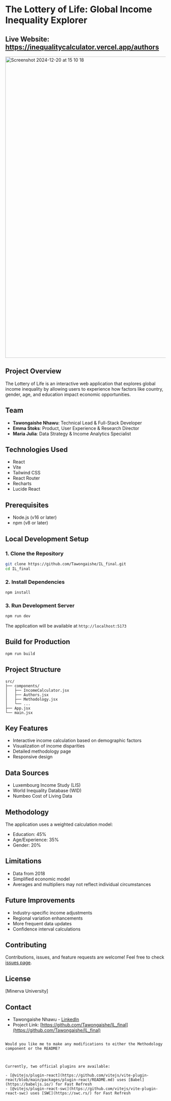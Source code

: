

# The Lottery of Life: Global Income Inequality Explorer

## Live Website: https://inequalitycalculator.vercel.app/authors 
<img width="944" alt="Screenshot 2024-12-20 at 15 10 18" src="https://github.com/user-attachments/assets/a11c3094-df3b-4a6c-9249-39a3b2a8dbc4" />

## Project Overview

The Lottery of Life is an interactive web application that explores global income inequality by allowing users to experience how factors like country, gender, age, and education impact economic opportunities.

## Team

- **Tawongaishe Nhawu**: Technical Lead & Full-Stack Developer
- **Emma Stoks**: Product, User Experience & Research Director
- **Maria Julia**: Data Strategy & Income Analytics Specialist

## Technologies Used

- React
- Vite
- Tailwind CSS
- React Router
- Recharts
- Lucide React

## Prerequisites

- Node.js (v16 or later)
- npm (v8 or later)

## Local Development Setup

### 1. Clone the Repository

```bash
git clone https://github.com/Tawongaishe/IL_final.git
cd IL_final
```

### 2. Install Dependencies

```bash
npm install
```

### 3. Run Development Server

```bash
npm run dev
```

The application will be available at `http://localhost:5173`

## Build for Production

```bash
npm run build
```

## Project Structure

```
src/
├── components/
│   ├── IncomeCalculator.jsx
│   ├── Authors.jsx
│   ├── Methodology.jsx
│   └── ...
├── App.jsx
└── main.jsx
```

## Key Features

- Interactive income calculation based on demographic factors
- Visualization of income disparities
- Detailed methodology page
- Responsive design

## Data Sources

- Luxembourg Income Study (LIS)
- World Inequality Database (WID)
- Numbeo Cost of Living Data

## Methodology

The application uses a weighted calculation model:
- Education: 45%
- Age/Experience: 35%
- Gender: 20%

## Limitations

- Data from 2018
- Simplified economic model
- Averages and multipliers may not reflect individual circumstances

## Future Improvements

- Industry-specific income adjustments
- Regional variation enhancements
- More frequent data updates
- Confidence interval calculations

## Contributing

Contributions, issues, and feature requests are welcome! 
Feel free to check [issues page](https://github.com/Tawongaishe/IL_final/issues).

## License

[Minerva University]

## Contact

- Tawongaishe Nhawu - [LinkedIn](https://www.linkedin.com/in/tawongaishe/)
- Project Link: [https://github.com/Tawongaishe/IL_final](https://github.com/Tawongaishe/IL_final)
```

Would you like me to make any modifications to either the Methodology component or the README?



Currently, two official plugins are available:

- [@vitejs/plugin-react](https://github.com/vitejs/vite-plugin-react/blob/main/packages/plugin-react/README.md) uses [Babel](https://babeljs.io/) for Fast Refresh
- [@vitejs/plugin-react-swc](https://github.com/vitejs/vite-plugin-react-swc) uses [SWC](https://swc.rs/) for Fast Refresh
